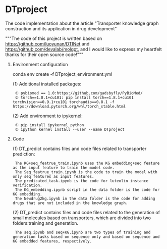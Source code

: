 # DTproject
The code implementation about the article "Transporter knowledge graph construction and its application in drug development"

"""The code of this project is written based on https://github.com/luoyunan/DTINet and https://github.com/devalab/molgpt, and I would like to express my heartfelt thanks for their open source code!"""

1. Environment configuration

	conda env create -f DTproject_environment.yml

	(1) Additional installed packages:
		
		① pybiomed == 1.0:https://github.com/gadsbyfly/PyBioMed/
		② torch==1.8.1+cu101: pip install torch==1.8.1+cu101 torchvision==0.9.1+cu101 torchaudio==0.8.1 -f https://download.pytorch.org/whl/torch_stable.html

	(2) Add environment to ipykernel:

		① pip install ipykernel python
		② ipython kernel install --user --name DTproject

2. Code

	(1) DT_predict contains files and code files related to transporter prediction:

		The KG+seq_featrue_train.ipynb uses the KG embedding+seq feature as the input feature to train the model code.
		The Seq_featrue_train.ipynb is the code to train the model with only seq features as input features.
		The predicated_task.ipynb is the code for luteolin instance verification.
		The KG_embedding.ipynb script in the data folder is the code for KG embedding.
		The Newdrug2kg.ipynb in the data folder is the code for adding drugs that are not included in the knowledge graph.
	
	
	(2) DT_predict contains files and code files related to the generation of small molecules based on transporters, which are divided into two 	folders:training and generation.

		The seq.ipynb and seq+KG.ipynb are two types of training and generation tasks based on sequence only and based on sequence and KG embedded features, respectively.
